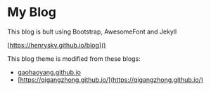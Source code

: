 # My Blog

This blog is bult using Bootstrap, AwesomeFont and Jekyll

[https://henrysky.github.io/blog]()


This blog theme is modified from these blogs:
* [gaohaoyang.github.io](gaohaoyang.github.io)
* [https://qigangzhong.github.io/](https://qigangzhong.github.io/)